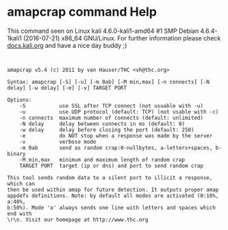 # amapcrap command Help

 This command seen on Linux kali 4.6.0-kali1-amd64 #1 SMP Debian 4.6.4-1kali1 (2016-07-21) x86_64 GNU/Linux. For further information please check [docs.kali.org](docs.kali.org) and have a nice day buddy ;) 

~~~


amapcrap v5.4 (c) 2011 by van Hauser/THC <vh@thc.org>

Syntax: amapcrap [-S] [-u] [-m 0ab] [-M min,max] [-n connects] [-N delay] [-w delay] [-e] [-v] TARGET PORT

Options:
    -S           use SSL after TCP connect (not usuable with -u)
    -u           use UDP protocol (default: TCP) (not usable with -c)
    -n connects  maximum number of connects (default: unlimited)
    -N delay     delay between connects in ms (default: 0)
    -w delay     delay before closing the port (default: 250)
    -e           do NOT stop when a response was made by the server
    -v           verbose mode
    -m 0ab       send as random crap:0-nullbytes, a-letters+spaces, b-binary
    -M min,max   minimum and maximum length of random crap
    TARGET PORT  target (ip or dns) and port to send random crap

This tool sends random data to a silent port to illicit a response, which can
then be used within amap for future detection. It outputs proper amap
appdefs definitions. Note: by default all modes are activated (0:10%, a:40%,
b:50%). Mode 'a' always sends one line with letters and spaces which end with
\r\n. Visit our homepage at http://www.thc.org

~~~

